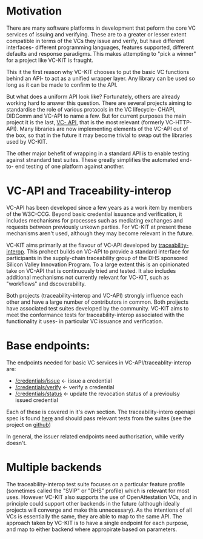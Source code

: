 
# Motivation

There are many software platforms in development that peform the core VC
services of issuing and verifying. These are to a greater or lesser extent
compatible in terms of the VCs they issue and verify, but have different
interfaces- different programming languages, features supported, different
defaults and response paradigms. This makes attempting to "pick a winner" for
a project like VC-KIT is fraught.

This it the first reason why VC-KIT chooses to put the basic VC functions
behind an API- to act as a unified wrapper layer. Any library can be used so
long as it can be made to confirm to the API.

But what does a uniform API look like? Fortunately, others are already working
hard to answer this question. There are several projects aiming to standardise
the role of various protocols in the VC lifecycle- CHAPI, DIDComm and VC-API
to name a few. But for current purposes the main project it is the last, [VC-
API](https://github.com/w3c-ccg/vc-api), that is the most relevant (formerly
VC-HTTP-API). Many libraries are now implementing elements of the VC-API out
of the box, so that in the future it may become trivial to swap out the
libraries used by VC-KIT.

The other major behefit of wrapping in a standard API is to enable testing
against stnandard test suites. These greatly simplifies the automated end-to-
end testing of one platform against another.

# VC-API and Traceability-interop

VC-API has been developed since a few years as a work item by members of the
W3C-CCG. Beyond basic credential issuance and verification, it includes
mechanisms for processes such as mediating exchanges and requests between
previously unkown parties. For VC-KIT at present these mechanisms aren't used,
although they may become relevant in the future.

VC-KIT aims primarily at the flavour of VC-API developed by [traceability-
interop](https://github.com/w3c-ccg/traceability-interop). This prohect builds
on VC-API to provide a standard interface for participants in the supply-chain
traceability group of the DHS sponsored Silicon Valley Innovation Program. To
a large extent this is an opinionated take on VC-API that is continuously
tried and tested. It also includes additional mechanisms not currently
relevant for VC-KIT, such as "workflows" and dscoverability.

Both projects (traceability-interop and VC-API) strongly influence each other
and have a large number of contributors in common. Both proijects have
associated test suites developed by the community. VC-KIT aims to meet the
conformance tests for traceability-interop associated with the functionality
it uses- in particular VC issuance and verification.

# Base endpoints:

The endpoints needed for basic VC services in VC-API/traceablity-interop are:

  * [/credentials/issue](issue) <\- issue a credential
  * [/credentials/verify](verify) <\- verify a credential
  * [/credentials/status](status) <\- update the revocation status of a previoulsy issued credential

Each of these is covered in it's own section. The traceability-intero openapi
spec is found [here](https://w3c-ccg.github.io/traceability-interop/) and
should pass relevant tests from the suites (see the project on
[github](https://github.com/w3c-ccg/traceability-interop))

In general, the issuer related endpoints need authorisation, while verify
doesn't.

# Multiple backends

The traceability-interop test suite focuses on a particular feature profile
(sometimes called the "SVIP" or "DHS" profile) which is relevant for most
uses. However VC-KIT also supports the use of OpenAttestation VCs, and in
principle could support other backends in the future (although ideally
projects will converge and make this unnecessary). As the intentions of all
VCs is essentially the same, they are able to map to the same API. The
approach taken by VC-KIT is to have a single endpoint for each purpose, and
map to either backend where appropirate based on parameters.

